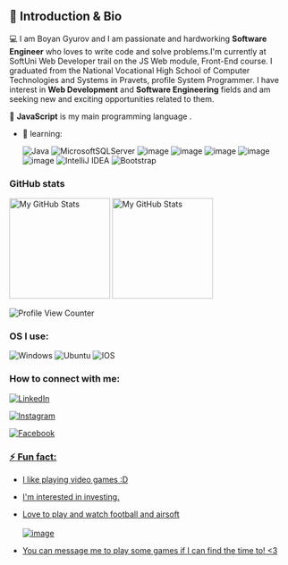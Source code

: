 ## 👋 Introduction & Bio
💻 I am Boyan Gyurov and I am passionate and hardworking <strong>Software Engineer</strong> who loves to write code and solve problems.I'm currently at SoftUni Web Developer trail on the JS Web module, Front-End course. I graduated from the National Vocational High School of Computer Technologies and Systems in Pravets, profile System Programmer. I have interest in <strong>Web Development</strong> and <strong>Software Engineering</strong> fields and am seeking new and exciting opportunities related to them.

🧠 <strong>JavaScript</strong> is my main programming language .




- 🌱 learning:<p></p>
      ![Java](https://img.shields.io/badge/java-%23ED8B00.svg?style=for-the-badge&logo=java&logoColor=white)
      ![MicrosoftSQLServer](https://img.shields.io/badge/Microsoft%20SQL%20Sever-CC2927?style=for-the-badge&logo=microsoft%20sql%20server&logoColor=white)
      ![image](https://img.shields.io/badge/Visual_Studio_Code-0078D4?style=for-the-badge&logo=visual%20studio%20code&logoColor=white)
      ![image](https://img.shields.io/badge/CSS3-1572B6?style=for-the-badge&logo=css3&logoColor=white)
      ![image](https://img.shields.io/badge/HTML5-E34F26?style=for-the-badge&logo=html5&logoColor=white)
      ![image](https://img.shields.io/badge/JavaScript-323330?style=for-the-badge&logo=javascript&logoColor=F7DF1E)
      ![image](https://img.shields.io/badge/GIT-E44C30?style=for-the-badge&logo=git&logoColor=white)
      ![IntelliJ IDEA](https://img.shields.io/badge/IntelliJIDEA-000000.svg?style=for-the-badge&logo=intellij-idea&logoColor=white)
        ![Bootstrap](https://img.shields.io/badge/Bootstrap-000000.svg?style=for-the-badge&logo=Bootstrap&logoColor=white)



### GitHub stats
<p>
<img height="180em" alt="My GitHub Stats" src="https://github-readme-stats.vercel.app/api?username=Bgyurov&show_icons=true&bg_color=00000000&hide_border=true&text_color=3498db&&count_private=true" />
  <img height="180em" alt="My GitHub Stats" src="https://github-readme-stats.vercel.app/api/top-langs/?username=Bgyurov&langs_count=8&layout=compact&hide_border=true&bg_color=00000000&text_color=3498db&&count_private=true&include_all_commits=true" />
</p>
<p></p><p></p>


![Profile View Counter](https://komarev.com/ghpvc/?username=Bgyurov&style=for-the-badge&color=brightgreen)
 


### OS I use:
![Windows](https://img.shields.io/badge/Windows-0078D6?style=for-the-badge&logo=windows&logoColor=white)
![Ubuntu](https://img.shields.io/badge/Ubuntu-E95420?style=for-the-badge&logo=ubuntu&logoColor=white)
![IOS](https://img.shields.io/badge/iOS-000000?style=for-the-badge&logo=ios&logoColor=white)


### How to connect with me:
<a href="https://www.linkedin.com/in/boyan-gyurov-8276b0239/">![LinkedIn](https://img.shields.io/badge/linkedin-%230077B5.svg?style=for-the-badge&logo=linkedin&logoColor=white)


<a href="https://www.instagram.com/boyan_gyurov8/">![Instagram](https://img.shields.io/badge/Instagram-%23E4405F.svg?style=for-the-badge&logo=Instagram&logoColor=white)

<a href="https://www.facebook.com/profile.php?id=100012499021560">![Facebook](https://img.shields.io/badge/Facebook-%231877F2.svg?style=for-the-badge&logo=Facebook&logoColor=white)
<a href="https://gyurovportfolio.netlify.app/">



### ⚡ Fun fact: 
- I like playing video games :D 
- I'm interested in investing.
- Love to play and watch football and airsoft
      <br> </br>
![image](https://img.shields.io/badge/Steam-000000?style=for-the-badge&logo=steam&logoColor=white)


- You can message me to play some games if I can find the time to! <3
